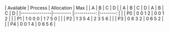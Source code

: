 | Available 	  | Process 	| Allocation 	|     Max 	       |
| A | B | C | D |         	| A | B | C | D | A  | B | C | D |
|---------------|---------	|:----------:	|--------:	       |
|         	    | P0      	|   0 0 1 2  	| 0 0 1 2 	       |
|           	  | P1      	|   1 0 0 0  	| 1 7 5 0 	       |
|           	  | P2      	|   1 3 5 4  	| 2 3 5 6 	       |
|           	  | P3      	|   0 6 3 2  	| 0 6 5 2 	       |
|           	  | P4      	| 0 0 1 4    	| 0 6 5 6 	       |

